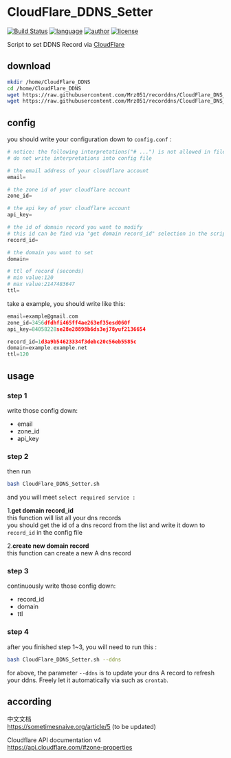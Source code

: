 # CloudFlare_DDNS_Setter
[![Build Status](https://github.com/nanqinlang/SVG/blob/master/build%20passing.svg)](https://github.com/nanqinlang-script/CloudFlare_DNS_Record)
[![language](https://github.com/nanqinlang/SVG/blob/master/language-shell-blue.svg)](https://github.com/nanqinlang-script/CloudFlare_DNS_Record)
[![author](https://github.com/nanqinlang/SVG/blob/master/author-nanqinlang-lightgrey.svg)](https://github.com/nanqinlang-script/CloudFlare_DNS_Record)
[![license](https://github.com/nanqinlang/SVG/blob/master/license-GPLv3-orange.svg)](https://github.com/Mrz051/recorddns/CloudFlare_DNS_Record)

Script to set DDNS Record via [CloudFlare](https://www.cloudflare.com)


## download
```bash
mkdir /home/CloudFlare_DDNS
cd /home/CloudFlare_DDNS
wget https://raw.githubusercontent.com/Mrz051/recorddns/CloudFlare_DNS_Record/Setter/CloudFlare_DDNS_Setter.sh
wget https://raw.githubusercontent.com/Mrz051/recorddns/CloudFlare_DNS_Record/Setter/config.conf
```

## config
you should write your configuration down to `config.conf` :
```python
# notice: the following interpretations("# ...") is not allowed in file "config.conf"
# do not write interpretations into config file

# the email address of your cloudflare account
email=

# the zone id of your cloudflare account
zone_id=

# the api key of your cloudflare account
api_key=

# the id of domain record you want to modify
# this id can be find via "get domain record_id" selection in the script
record_id=

# the domain you want to set
domain=

# ttl of record (seconds)
# min value:120
# max value:2147483647
ttl=
```

take a example, you should write like this:
```c
email=example@gmail.com
zone_id=3456dfdhfi465ff4ae263ef35esd060f
api_key=84058228se28e28898b6ds3ej78yuf2136654

record_id=1d3a9b54623334f3debc20c56eb5585c
domain=example.example.net
ttl=120
```

## usage

### step 1
write those config down:
- email
- zone_id
- api_key

### step 2
then run
```bash
bash CloudFlare_DDNS_Setter.sh
```
and you will meet `select required service :`

1.**get domain record_id**  
this function will list all your dns records  
you should get the id of a dns record from the list and write it down to `record_id` in the config file  

2.**create new domain record**  
this function can create a new A dns record

### step 3
continuously write those config down:
- record_id
- domain
- ttl

### step 4
after you finished step 1~3, you will need to run this :
```bash
bash CloudFlare_DDNS_Setter.sh --ddns
```
for above, the parameter `--ddns` is to update your dns A record to refresh your ddns. Freely let it automatically via such as `crontab`.

## according
中文文档  
https://sometimesnaive.org/article/5 (to be updated)

Cloudflare API documentation v4  
https://api.cloudflare.com/#zone-properties
